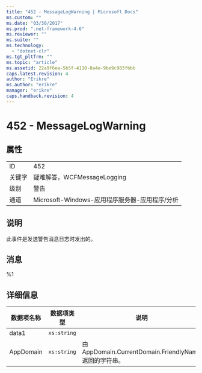 ```yaml
---
title: "452 - MessageLogWarning | Microsoft Docs"
ms.custom: ""
ms.date: "03/30/2017"
ms.prod: ".net-framework-4.6"
ms.reviewer: ""
ms.suite: ""
ms.technology: 
  - "dotnet-clr"
ms.tgt_pltfrm: ""
ms.topic: "article"
ms.assetid: 22a9f6ea-5b5f-4110-8a4e-9be9c983fbbb
caps.latest.revision: 4
author: "Erikre"
ms.author: "erikre"
manager: "erikre"
caps.handback.revision: 4
---
```

# 452 - MessageLogWarning
## 属性  
  
|||  
|-|-|  
|ID|452|  
|关键字|疑难解答，WCFMessageLogging|  
|级别|警告|  
|通道|Microsoft\-Windows\-应用程序服务器\-应用程序\/分析|  
  
## 说明  
 此事件是发送警告消息日志时发出的。  
  
## 消息  
 %1  
  
## 详细信息  
  
|数据项名称|数据项类型|说明|  
|-----------|-----------|--------|  
|data1|`xs:string`||  
|AppDomain|`xs:string`|由 AppDomain.CurrentDomain.FriendlyName 返回的字符串。|